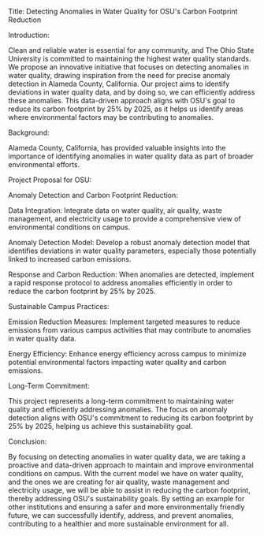 Title: Detecting Anomalies in Water Quality for OSU's Carbon Footprint Reduction

Introduction:

Clean and reliable water is essential for any community, and The Ohio State University is committed to maintaining the highest water quality standards. We propose an innovative initiative that focuses on detecting anomalies in water quality, drawing inspiration from the need for precise anomaly detection in Alameda County, California. Our project aims to identify deviations in water quality data, and by doing so, we can efficiently address these anomalies. This data-driven approach aligns with OSU's goal to reduce its carbon footprint by 25% by 2025, as it helps us identify areas where environmental factors may be contributing to anomalies.

Background:

Alameda County, California, has provided valuable insights into the importance of identifying anomalies in water quality data as part of broader environmental efforts.

Project Proposal for OSU:

Anomaly Detection and Carbon Footprint Reduction:

Data Integration: Integrate data on water quality, air quality, waste management, and electricity usage to provide a comprehensive view of environmental conditions on campus.

Anomaly Detection Model: Develop a robust anomaly detection model that identifies deviations in water quality parameters, especially those potentially linked to increased carbon emissions.

Response and Carbon Reduction: When anomalies are detected, implement a rapid response protocol to address anomalies efficiently in order to reduce the carbon footprint by 25% by 2025.

Sustainable Campus Practices:

Emission Reduction Measures: Implement targeted measures to reduce emissions from various campus activities that may contribute to anomalies in water quality data.

Energy Efficiency: Enhance energy efficiency across campus to minimize potential environmental factors impacting water quality and carbon emissions.

Long-Term Commitment:

This project represents a long-term commitment to maintaining water quality and efficiently addressing anomalies. The focus on anomaly detection aligns with OSU's commitment to reducing its carbon footprint by 25% by 2025, helping us achieve this sustainability goal.

Conclusion:

By focusing on detecting anomalies in water quality data, we are taking a proactive and data-driven approach to maintain and improve environmental conditions on campus. With the current model we have on water quality, and the ones we are creating for air quality, waste management and electricity usage, we will be able to assist in reducing the carbon footprint, thereby addressing OSU's sustainability goals. By setting an example for other institutions and ensuring a safer and more environmentally friendly future, we can successfully identify, address, and prevent anomalies, contributing to a healthier and more sustainable environment for all.